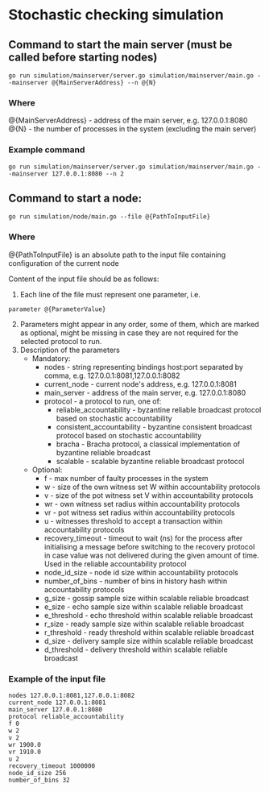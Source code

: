 # Stochastic checking simulation

## Command to start the main server (must be called before starting nodes)

```
go run simulation/mainserver/server.go simulation/mainserver/main.go --mainserver @{MainServerAddress} --n @{N}
```

### Where
@{MainServerAddress} - address of the main server, e.g. 127.0.0.1:8080  
@{N} - the number of processes in the system (excluding the main server)  

### Example command

```
go run simulation/mainserver/server.go simulation/mainserver/main.go --mainserver 127.0.0.1:8080 --n 2
```

## Command to start a node:

```
go run simulation/node/main.go --file @{PathToInputFile}
```

### Where
@{PathToInputFile} is an absolute path to the input file containing configuration of the current node  

Content of the input file should be as follows:

1. Each line of the file must represent one parameter, i.e.
```
parameter @{ParameterValue}
```
2. Parameters might appear in any order, some of them, which are marked as optional, 
might be missing in case they are not required for the selected protocol to run.
3. Description of the parameters  
    * Mandatory:
        * nodes - string representing bindings host:port separated by comma, e.g. 127.0.0.1:8081,127.0.0.1:8082
        * current_node - current node's address, e.g. 127.0.0.1:8081
        * main_server - address of the main server, e.g. 127.0.0.1:8080
        * protocol - a protocol to run, one of:
            * reliable_accountability - byzantine reliable broadcast protocol based on stochastic accountability
            * consistent_accountability - byzantine consistent broadcast protocol based on stochastic accountability
            * bracha - Bracha protocol, a classical implementation of byzantine reliable broadcast
            * scalable - scalable byzantine reliable broadcast protocol
    * Optional:
        * f - max number of faulty processes in the system
        * w - size of the own witness set W within accountability protocols
        * v - size of the pot witness set V within accountability protocols
        * wr - own witness set radius within accountability protocols
        * vr - pot witness set radius within accountability protocols
        * u - witnesses threshold to accept a transaction within accountability protocols
        * recovery_timeout - timeout to wait (ns) for the process after initialising a message before 
switching to the recovery protocol in case value was not delivered during the given amount of time. 
Used in the reliable accountability protocol
        * node_id_size - node id size within accountability protocols
        * number_of_bins - number of bins in history hash within accountability protocols
        * g_size - gossip sample size within scalable reliable broadcast
        * e_size - echo sample size within scalable reliable broadcast
        * e_threshold - echo threshold within scalable reliable broadcast
        * r_size - ready sample size within scalable reliable broadcast
        * r_threshold - ready threshold within scalable reliable broadcast
        * d_size - delivery sample size within scalable reliable broadcast
        * d_threshold - delivery threshold within scalable reliable broadcast

### Example of the input file

```
nodes 127.0.0.1:8081,127.0.0.1:8082
current_node 127.0.0.1:8081
main_server 127.0.0.1:8080
protocol reliable_accountability
f 0
w 2
v 2
wr 1900.0
vr 1910.0
u 2
recovery_timeout 1000000
node_id_size 256
number_of_bins 32
```